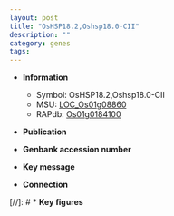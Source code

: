 ```yaml
---
layout: post
title: "OsHSP18.2,Oshsp18.0-CII"
description: ""
category: genes
tags: 
---
```


* **Information**  
    + Symbol: OsHSP18.2,Oshsp18.0-CII  
    + MSU: [LOC_Os01g08860](http://rice.uga.edu/cgi-bin/ORF_infopage.cgi?orf=LOC_Os01g08860)  
    + RAPdb: [Os01g0184100](http://rapdb.dna.affrc.go.jp/viewer/gbrowse_details/irgsp1?name=Os01g0184100)  

* **Publication**  

* **Genbank accession number**  

* **Key message**  

* **Connection**  

[//]: # * **Key figures**  


